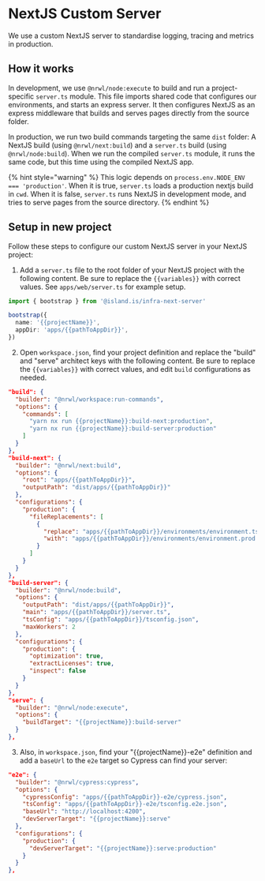 # NextJS Custom Server

We use a custom NextJS server to standardise logging, tracing and metrics in production.

## How it works

In development, we use `@nrwl/node:execute` to build and run a project-specific `server.ts` module. This file imports shared code that configures our environments, and starts an express server. It then configures NextJS as an express middleware that builds and serves pages directly from the source folder.

In production, we run two build commands targeting the same `dist` folder: A NextJS build (using `@nrwl/next:build`) and a `server.ts` build (using `@nrwl/node:build`). When we run the compiled `server.ts` module, it runs the same code, but this time using the compiled NextJS app.

{% hint style="warning" %}
This logic depends on `process.env.NODE_ENV === 'production'`. When it is true, `server.ts` loads a production nextjs build in `cwd`. When it is false, `server.ts` runs NextJS in development mode, and tries to serve pages from the source directory.
{% endhint %}

## Setup in new project

Follow these steps to configure our custom NextJS server in your NextJS project:

1. Add a `server.ts` file to the root folder of your NextJS project with the following content. Be sure to replace the `{{variables}}` with correct values. See `apps/web/server.ts` for example setup.

```typescript
import { bootstrap } from '@island.is/infra-next-server'

bootstrap({
  name: '{{projectName}}',
  appDir: 'apps/{{pathToAppDir}}',
})
```

2. Open `workspace.json`, find your project definition and replace the "build" and "serve" architect keys with the following content. Be sure to replace the `{{variables}}` with correct values, and edit `build` configurations as needed.

```json
"build": {
  "builder": "@nrwl/workspace:run-commands",
  "options": {
    "commands": [
      "yarn nx run {{projectName}}:build-next:production",
      "yarn nx run {{projectName}}:build-server:production"
    ]
  }
},
"build-next": {
  "builder": "@nrwl/next:build",
  "options": {
    "root": "apps/{{pathToAppDir}}",
    "outputPath": "dist/apps/{{pathToAppDir}}"
  },
  "configurations": {
    "production": {
      "fileReplacements": [
        {
          "replace": "apps/{{pathToAppDir}}/environments/environment.ts",
          "with": "apps/{{pathToAppDir}}/environments/environment.prod.ts"
        }
      ]
    }
  }
},
"build-server": {
  "builder": "@nrwl/node:build",
  "options": {
    "outputPath": "dist/apps/{{pathToAppDir}}",
    "main": "apps/{{pathToAppDir}}/server.ts",
    "tsConfig": "apps/{{pathToAppDir}}/tsconfig.json",
    "maxWorkers": 2
  },
  "configurations": {
    "production": {
      "optimization": true,
      "extractLicenses": true,
      "inspect": false
    }
  }
},
"serve": {
  "builder": "@nrwl/node:execute",
  "options": {
    "buildTarget": "{{projectName}}:build-server"
  }
},
```

3. Also, in `workspace.json`, find your "{{projectName}}-e2e" definition and add a `baseUrl` to the `e2e` target so Cypress can find your server:

```json
"e2e": {
  "builder": "@nrwl/cypress:cypress",
  "options": {
    "cypressConfig": "apps/{{pathToAppDir}}-e2e/cypress.json",
    "tsConfig": "apps/{{pathToAppDir}}-e2e/tsconfig.e2e.json",
    "baseUrl": "http://localhost:4200",
    "devServerTarget": "{{projectName}}:serve"
  },
  "configurations": {
    "production": {
      "devServerTarget": "{{projectName}}:serve:production"
    }
  }
},
```
